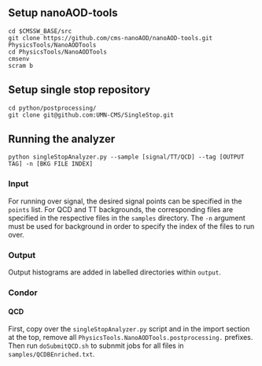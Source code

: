 ## Setup nanoAOD-tools
```
cd $CMSSW_BASE/src
git clone https://github.com/cms-nanoAOD/nanoAOD-tools.git PhysicsTools/NanoAODTools
cd PhysicsTools/NanoAODTools
cmsenv
scram b
```
## Setup single stop repository
```
cd python/postprocessing/
git clone git@github.com:UMN-CMS/SingleStop.git
```
## Running the analyzer
```
python singleStopAnalyzer.py --sample [signal/TT/QCD] --tag [OUTPUT TAG] -n [BKG FILE INDEX]
```
### Input
For running over signal, the desired signal points can be specified in the `points` list. 
For QCD and TT backgrounds, the corresponding files are specified in the respective files in the `samples` directory.
The `-n` argument must be used for background in order to specify the index of the files to run over. 
### Output
Output histograms are added in labelled directories within `output`. 
### Condor
#### QCD
First, copy over the `singleStopAnalyzer.py` script and in the import section at the top, remove all `PhysicsTools.NanoAODTools.postprocessing.` prefixes.
Then run `doSubmitQCD.sh` to subnmit jobs for all files in `samples/QCDBEnriched.txt`.
